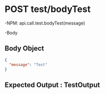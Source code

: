 # POST test/bodyTest

-NPM: api.call.test.bodyTest(message)

-Body
## Body Object
```json
{
  "message": "Test"
}
```
					
## Expected Output : TestOutput

